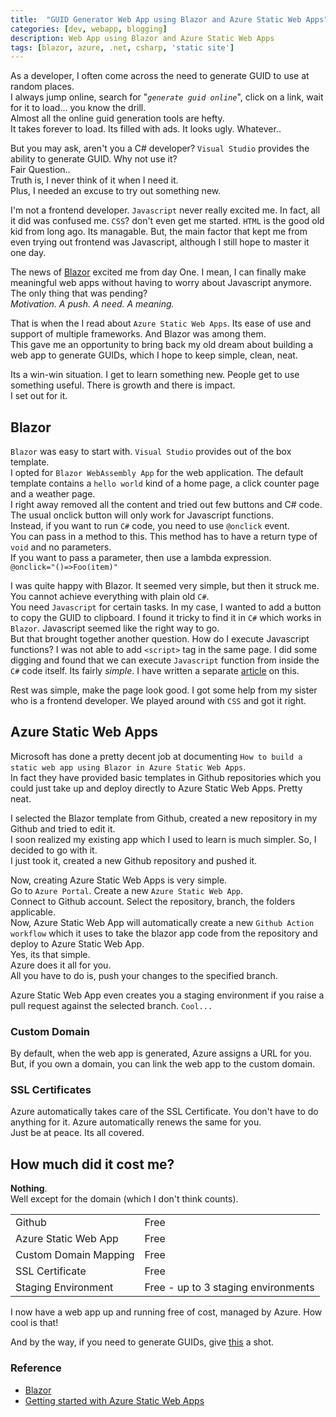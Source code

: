 ```yaml
---
title:  "GUID Generator Web App using Blazor and Azure Static Web Apps" 
categories: [dev, webapp, blogging]
description: Web App using Blazor and Azure Static Web Apps
tags: [blazor, azure, .net, csharp, 'static site']
--- 
```


As a developer, I often come across the need to generate GUID to use at random places.  
I always jump online, search for "_`generate guid online`_", click on a link, wait for it to load... you know the drill.  
Almost all the online guid generation tools are hefty.  
It takes forever to load. Its filled with ads. It looks ugly. Whatever..  

But you may ask, aren't you a C# developer? `Visual Studio` provides the ability to generate GUID. Why not use it?  
Fair Question..  
Truth is, I never think of it when I need it.  
Plus, I needed an excuse to try out something new.  

I'm not a frontend developer. `Javascript` never really excited me. In fact, all it did was confused me. `CSS`? don't even get me started. `HTML` is the good old kid from long ago. Its managable. But, the main factor that kept me from even trying out frontend was Javascript, although I still hope to master it one day.

The news of [Blazor](https://dotnet.microsoft.com/apps/aspnet/web-apps/blazor) excited me from day One. I mean, I can finally make meaningful web apps without having to worry about Javascript anymore. The only thing that was pending?  
_Motivation. A push. A need. A meaning._

That is when the I read about `Azure Static Web Apps`. Its ease of use and support of multiple frameworks. And Blazor was among them.  
This gave me an opportunity to bring back my old dream about building a web app to generate GUIDs, which I hope to keep simple, clean, neat.

Its a win-win situation. I get to learn something new. People get to use something useful. There is growth and there is impact.  
I set out for it.

## Blazor

`Blazor` was easy to start with. `Visual Studio` provides out of the box template.  
I opted for `Blazor WebAssembly App` for the web application. The default template contains a `hello world` kind of a home page, a click counter page and a weather page.  
I right away removed all the content and tried out few buttons and C# code.
The usual onclick button will only work for Javascript functions.  
Instead, if you want to run `C#` code, you need to use `@onclick` event.  
You can pass in a method to this. This method has to have a return type of `void` and no parameters.  
If you want to pass a parameter, then use a lambda expression.  
`@onclick="()=>Foo(item)"`  

I was quite happy with Blazor. It seemed very simple, but then it struck me. You cannot achieve everything with plain old `C#`.  
You need `Javascript` for certain tasks. In my case, I wanted to add a button to copy the GUID to clipboard. I found it tricky to find it in `C#` which works in `Blazor`. Javascript seemed like the right way to go.  
But that brought together another question. How do I execute Javascript functions? I was not able to add `<script>` tag in the same page. I did some digging and found that we can execute `Javascript` function from inside the `C#` code itself. Its fairly _simple_. I have written a separate <a href="{{ site.baseurl }}/posts/Invoke-Javascript-In-Blazor/">article</a> on this.  

Rest was simple, make the page look good. I got some help from my sister who is a frontend developer. We played around with `CSS` and got it right.  

## Azure Static Web Apps

Microsoft has done a pretty decent job at documenting `How to build a static web app using Blazor in Azure Static Web Apps`.  
In fact they have provided basic templates in Github repositories which you could just take up and deploy directly to Azure Static Web Apps. Pretty neat.  

I selected the Blazor template from Github, created a new repository in my Github and tried to edit it.  
I soon realized my existing app which I used to learn is much simpler. So, I decided to go with it.  
I just took it, created a new Github repository and pushed it.

Now, creating Azure Static Web Apps is very simple.  
Go to `Azure Portal`. Create a new `Azure Static Web App`.  
Connect to Github account. Select the repository, branch, the folders applicable.  
Now, Azure Static Web App will automatically create a new `Github Action workflow` which it uses to take the blazor app code from the repository and deploy to Azure Static Web App.  
Yes, its that simple.  
Azure does it all for you.  
All you have to do is, push your changes to the specified branch.  

Azure Static Web App even creates you a staging environment if you raise a pull request against the selected branch. `Cool...`  

### Custom Domain

By default, when the web app is generated, Azure assigns a URL for you. But, if you own a domain, you can link the web app to the custom domain.

### SSL Certificates

Azure automatically takes care of the SSL Certificate. You don't have to do anything for it. Azure automatically renews the same for you.  
Just be at peace. Its all covered.

## How much did it cost me?

__Nothing__.  
Well except for the domain (which I don't think counts).  

|        |      |
|--------|------|
| Github | Free |
| Azure Static Web App | Free |
| Custom Domain Mapping | Free |
| SSL Certificate | Free |
| Staging Environment | Free - up to 3 staging environments |

I now have a web app up and running free of cost, managed by Azure. How cool is that!  

And by the way, if you need to generate GUIDs, give [this](https://guid.ajalex.com/) a shot.

### Reference
* [Blazor](https://dotnet.microsoft.com/apps/aspnet/web-apps/blazor)
* [Getting started with Azure Static Web Apps](https://docs.microsoft.com/en-us/azure/static-web-apps/deploy-blazor#:~:text=%20Tutorial%3A%20Building%20a%20static%20web%20app%20with,is%20created%2C%20create%20a%20static%20web...%20More%20) 